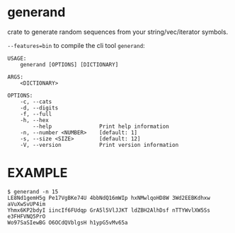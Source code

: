 # generand

crate to generate random sequences from your string/vec/iterator symbols.

`--features=bin` to compile the cli tool `generand`:

```
USAGE:
    generand [OPTIONS] [DICTIONARY]

ARGS:
    <DICTIONARY>

OPTIONS:
    -c, --cats
    -d, --digits
    -f, --full
    -h, --hex
        --help               Print help information
    -n, --number <NUMBER>    [default: 1]
    -s, --size <SIZE>        [default: 12]
    -V, --version            Print version information
   ```

# EXAMPLE
```
$ generand -n 15                       
LE8Nd1gemH5g Pe17VgBKe74U 4bbNdQ16mWIp hxNMwlqoHD8W 3Wd2EEBKdhxw aVuXwSvUP4im 
Yhmx6KP2bdyI iincIf6FUdqp GrA5l5VlJJKT ldZBH2AlhDsf nTTYWvlXW5Ss e3FHFVNQ5PrO 
Wo97SaSIewBG O6OCdQVblgsH h1ypG5vMv65a 
```
